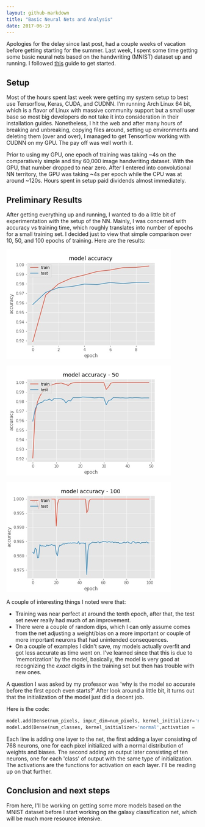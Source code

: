 ```yaml
---
layout: github-markdown
title: "Basic Neural Nets and Analysis"
date: 2017-06-19
---
```


Apologies for the delay since last post, had a couple weeks of vacation before getting starting for the summer. Last week, I spent some time getting some basic neural nets based on the handwriting (MNIST) dataset up and running. I followed [this](http://machinelearningmastery.com/handwritten-digit-recognition-using-convolutional-neural-networks-python-keras/) guide to get started. 

## Setup

Most of the hours spent last week were getting my system setup to best use Tensorflow, Keras, CUDA, and CUDNN. I'm running Arch Linux 64 bit, which is a flavor of Linux with massive community support but a small user base so most big developers do not take it into consideration in their installation guides. Nonetheless, I hit the web and after many hours of breaking and unbreaking, copying files around, setting up environments and deleting them (over and over), I managed to get Tensorflow working with CUDNN on my GPU. The pay off was well worth it.

Prior to using my GPU, one epoch of training was taking ~4s on the comparatively simple and tiny 60,000 image handwriting dataset. With the GPU, that number dropped to near zero. After I entered into convolutional NN territory, the GPU was taking ~4s per epoch while the CPU was at around ~120s. Hours spent in setup paid dividends almost immediately.

## Preliminary Results

After getting everything up and running, I wanted to do a little bit of experimentation with the setup of the NN. Mainly, I was concerned with accuracy vs training time, which roughly translates into number of epochs for a small training set. I decided just to view that simple comparison over 10, 50, and 100 epochs of training. Here are the results:

![ten-epoch](/images/ten-epoch-acc.jpg)

![fifty-epoch](/images/fifty-epoch-acc.jpg)

![100-epoch](/images/100-epoch-acc.jpg)

A couple of interesting things I noted were that:

* Training was near perfect at around the tenth epoch, after that, the test set never really had much of an improvement.
* There were a couple of random dips, which I can only assume comes from the net adjusting a weight/bias on a more important or couple of more important neurons that had unintended consequences.
* On a couple of examples I didn't save, my models actually overfit and got less accurate as time went on. I've learned since that this is due to 'memorization' by the model, basically, the model is very good at recognizing the *exact* digits in the training set but then has trouble with new ones. 

A question I was asked by my professor was 'why is the model so accurate before the first epoch even starts?' After look around a little bit, it turns out that the initialization of the model just did a decent job. 

Here is the code:
```python
model.add(Dense(num_pixels, input_dim=num_pixels, kernel_initializer='normal', activation='relu'))
model.add(Dense(num_classes, kernel_initializer='normal',activation = 'softmax'))
```

Each line is adding one layer to the net, the first adding a layer consisting of 768 neurons, one for each pixel initialized with a normal distribution of weights and biases. The second adding an output later consisting of ten neurons, one for each 'class' of output with the same type of initialization. The activations are the functions for activation on each layer. I'll be reading up on that further. 

## Conclusion and next steps

From here, I'll be working on getting some more models based on the MNIST dataset before I start working on the galaxy classification net, which will be much more resource intensive. 

